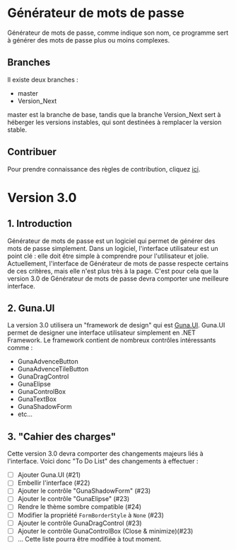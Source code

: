 # Générateur de mots de passe
Générateur de mots de passe, comme indique son nom, ce programme sert à générer des mots de passe plus ou moins complexes.
## Branches
Il existe deux branches :
* master
* Version_Next

master est la branche de base, tandis que la branche Version_Next sert à héberger les versions instables, qui sont destinées à remplacer la version stable.

## Contribuer
Pour prendre connaissance des règles de contribution, cliquez [ici](https://github.com/Leo-Corporation/Generateur-de-mots-de-passe/blob/master/CONTRIBUTING.md).

# Version 3.0
## 1. Introduction
Générateur de mots de passe est un logiciel qui permet de générer des mots de passe simplement.
Dans un logiciel, l'interface utilisateur est un point clé : elle doit être simple à comprendre pour l'utilisateur et jolie.
Actuellement, l'interface de Générateur de mots de passe respecte certains de ces critères, mais elle n'est plus très à la page.
C'est pour cela que la version 3.0 de Générateur de mots de passe devra comporter une meilleure interface.
## 2. Guna.UI
La version 3.0 utilisera un "framework de design" qui est [Guna.UI](https://github.com/sobatdata/Guna.UI-Framework-Lib).
Guna.UI permet de designer une interface utilisateur simplement en .NET Framework.
Le framework contient de nombreux contrôles intéressants comme : 
- GunaAdvenceButton
- GunaAdvenceTileButton
- GunaDragControl
- GunaElipse
- GunaControlBox
- GunaTextBox
- GunaShadowForm
- etc...
## 3. "Cahier des charges"
Cette version 3.0 devra comporter des changements majeurs liés à l'interface.
Voici donc "To Do List" des changements à effectuer : 
- [ ] Ajouter Guna.UI (#21)
- [ ] Embellir l'interface (#22)
- [ ] Ajouter le contrôle "GunaShadowForm" (#23)
- [ ] Ajouter le contrôle "GunaElipse" (#23)
- [ ] Rendre le thème sombre compatible (#24)
- [ ] Modifier la propriété `FormBorderStyle` à `None` (#23)
- [ ] Ajouter le contrôle GunaDragControl (#23)
- [ ] Ajouter le contrôle GunaControlBox (Close & minimize)(#23)
- [ ] ...
Cette liste pourra être modifiée à tout moment.

